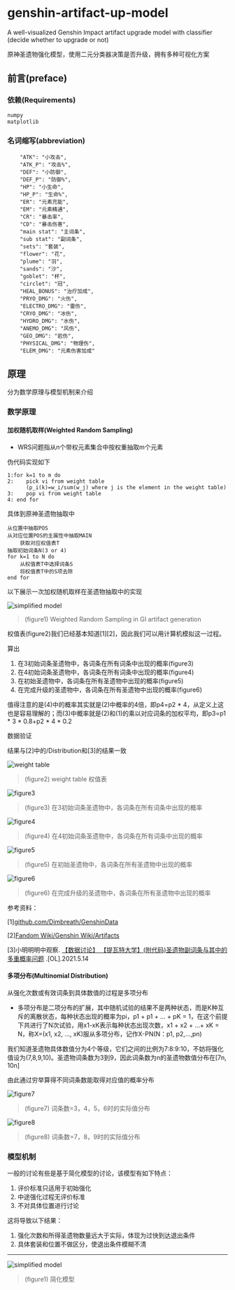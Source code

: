 # genshin-artifact-up-model

A well-visualized Genshin Impact artifact upgrade model with classifier (decide whether to upgrade or not)

原神圣遗物强化模型，使用二元分类器决策是否升级，拥有多种可视化方案

## 前言(preface)

### 依赖(Requirements)

```python
numpy
matplotlib
```

### 名词缩写(abbreviation)

```list
    "ATK": "小攻击",
    "ATK_P": "攻击%",
    "DEF": "小防御",
    "DEF_P": "防御%",
    "HP": "小生命",
    "HP_P": "生命%",
    "ER": "元素充能",
    "EM": "元素精通",
    "CR": "暴击率",
    "CD": "暴击伤害",
    "main stat": "主词条",
    "sub stat": "副词条",
    "sets": "套装",
    "flower": "花",
    "plume": "羽",
    "sands": "沙",
    "goblet": "杯",
    "circlet": "冠",
    "HEAL_BONUS": "治疗加成",
    "PRYO_DMG": "火伤",
    "ELECTRO_DMG": "雷伤",
    "CRYO_DMG": "冰伤",
    "HYDRO_DMG": "水伤",
    "ANEMO_DMG": "风伤",
    "GEO_DMG": "岩伤",
    "PHYSICAL_DMG": "物理伤",
    "ELEM_DMG": "元素伤害加成"
```

## 原理

分为数学原理与模型机制来介绍

### 数学原理

#### 加权随机取样(Weighted Random Sampling)

* WRS问题指从n个带权元素集合中按权重抽取m个元素

伪代码实现如下

```pseudo-code
1:for k=1 to m do
2:    pick vi from weight table
      (p_i(k)=w_i/sum(w_j) where j is the element in the weight table)
3:    pop vi from weight table
4: end for
```

具体到原神圣遗物抽取中

```pseudo-code
从位置中抽取POS
从对应位置POS的主属性中抽取MAIN
    获取对应权值表T
抽取初始词条N(3 or 4)
for k=1 to N do
    从权值表T中选择词条S
    将权值表T中的S项去除
end for
```

以下展示一次加权随机取样在圣遗物抽取中的实现

![simplified model](./doc/graph/WRS.jpg)

> (figure1) Weighted Random Sampling in GI artifact generation

权值表(figure2)我们已经基本知道[1][2]，因此我们可以用计算机模拟这一过程。

算出

1. 在3初始词条圣遗物中，各词条在所有词条中出现的概率(figure3)
2. 在4初始词条圣遗物中，各词条在所有词条中出现的概率(figure4)
3. 在初始圣遗物中，各词条在所有圣遗物中出现的概率(figure5)
4. 在完成升级的圣遗物中，各词条在所有圣遗物中出现的概率(figure6)

值得注意的是(4)中的概率其实就是(2)中概率的4倍，即p4=p2 * 4，从定义上这也是容易理解的；而(3)中概率就是(2)和(1)的乘以对应词条的加权平均，即p3=p1 * 3 * 0.8+p2 * 4 * 0.2

数据验证

结果与[2]中的/Distribution和[3]的结果一致


![weight table](./doc/graph/weight.jpg)

> (figure2) weight table 权值表

![figure3](./doc/graph/init3.jpg)

> (figure3) 在3初始词条圣遗物中，各词条在所有词条中出现的概率

![figure4](./doc/graph/init4.jpg)

> (figure4) 在4初始词条圣遗物中，各词条在所有词条中出现的概率

![figure5](./doc/graph/init.jpg)

> (figure5) 在初始圣遗物中，各词条在所有圣遗物中出现的概率

![figure6](./doc/graph/finish.jpg)

> (figure6) 在完成升级的圣遗物中，各词条在所有圣遗物中出现的概率

参考资料：

[1][github.com/Dimbreath/GenshinData](https://github.com/Dimbreath/GenshinData/blob/master/ExcelBinOutput/ReliquaryMainPropExcelConfigData.json)

[2][Fandom Wiki/Genshin Wiki/Artifacts](https://genshin-impact.fandom.com/wiki/Artifacts/)

[3]小明明明中观察. [【数据讨论】 【提瓦特大学】(附代码)圣遗物副词条与其中的多重概率问题](https://bbs.nga.cn/read.php?tid=26589982) .[OL].2021.5.14

#### 多项分布(Multinomial Distribution)

从强化次数或有效词条到具体数值的过程是多项分布

* 多项分布是二项分布的扩展，其中随机试验的结果不是两种状态，而是K种互斥的离散状态，每种状态出现的概率为pi，p1 + p1 + … + pK = 1，在这个前提下共进行了N次试验，用x1-xK表示每种状态出现次数，x1 + x2 + …+ xK = N，称X=(x1, x2, …, xK)服从多项分布，记作X-PN(N：p1, p2,…,pn)

我们知道圣遗物具体数值分为4个等级，它们之间的比例为7:8:9:10，不妨将强化值设为(7,8,9,10)。圣遗物词条数为3到9，因此词条数为n的圣遗物数值分布在[7n, 10n]

由此通过穷举算得不同词条数能取得对应值的概率分布

![figure7](./doc/graph/s3456.jpg)

> (figure7) 词条数=3，4，5，6时的实际值分布

![figure8](./doc/graph/s789.jpg)

> (figure8) 词条数=7，8，9时的实际值分布

### 模型机制

一般的讨论有些是基于简化模型的讨论，该模型有如下特点：

1. 评价标准只适用于初始强化
2. 中途强化过程无评价标准
3. 不对具体位置进行讨论

这将导致以下结果：

1. 强化次数和所得圣遗物数量远大于实际，体现为过快到达退出条件
2. 具体套装和位置不做区分，使退出条件模糊不清

---

![simplified model](./doc/graph/simp_model.jpg)

> (figure1) 简化模型
